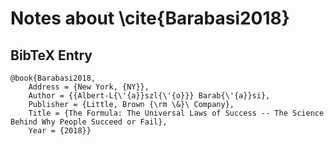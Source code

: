 #	Notes about \cite{Barabasi2018} 


##	BibTeX Entry

	@book{Barabasi2018,
		Address = {New York, {NY}},
		Author = {{Albert-L{\'{a}}szl{\'{o}}} Barab{\'{a}}si},
		Publisher = {Little, Brown {\rm \&}\ Company},
		Title = {The Formula: The Universal Laws of Success -- The Science Behind Why People Succeed or Fail},
		Year = {2018}}


#	
